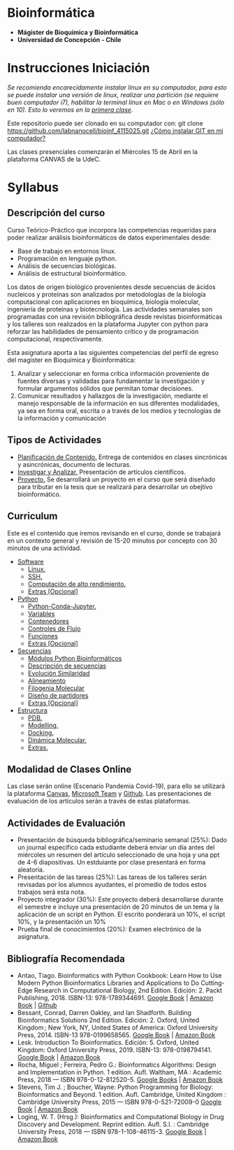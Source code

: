 # Bioinformática
- **Mágister de Bioquímica y Bioinformática**
- **Universidad de Concepción - Chile**

# Instrucciones Iniciación
*Se recomienda encarecidamente instalar linux en su computador, para esto se puede instalar una versión de linux, realizar una partición (se requiere buen computador i7), habilitar la terminal linux en Mac o en Windows (sólo en 10). Esto lo veremos en la [primera clase](Linux.md/#Linux)*.

Este repositorio puede ser clonado en su computador con:
git clone https://github.com/labnanocell/bioinf_4115025.git
[¿Cómo instalar GIT en mi computador?](https://git-scm.com/book/es/v2/Inicio---Sobre-el-Control-de-Versiones-Instalaci%C3%B3n-de-Git)


Las clases presenciales comenzarán el Miércoles 15 de Abril en la plataforma CANVAS de la UdeC.

# Syllabus

## Descripción del curso
Curso Teórico-Práctico que incorpora las competencias requeridas para poder realizar análisis bioinformáticos de datos experimentales desde: 

* Base de trabajo en entornos linux.
* Programación en lenguaje python.
* Análisis de secuencias biológicas. 
* Análisis de estructural bioinformático.

Los datos de origen biológico provenientes desde secuencias de ácidos nucleicos y proteínas son analizados por metodologías de la biología computacional con aplicaciones en bioquímica, biología molecular, ingeniería de proteínas y biotecnología. Las actividades semanales son programadas con una revisión bibliográfica desde revistas bioinformáticas y los talleres son realizados en la plataforma Jupyter con python para reforzar las habilidades de pensamiento crítico y de programación computacional, respectivamente.

Esta asignatura aporta a las siguientes competencias del perfil de egreso del magíster en Bioquímica y Bioinformática:

1. Analizar y seleccionar en forma crítica información proveniente de fuentes diversas y validadas para fundamentar la investigación y formular argumentos sólidos que permitan tomar decisiones. 
2.	Comunicar resultados y hallazgos de la investigación, mediante el manejo responsable de la información en sus diferentes modalidades, ya sea en forma oral, escrita o a través de los medios y tecnologías de la información y comunicación

## Tipos de Actividades

* [Planificación de Contenido.](#curriculum) Entrega de contenidos en clases sincrónicas y asincrónicas, documento de lecturas.
* [Investigar y Analizar.](Journal.md) Presentación de artículos científicos.
* [Proyecto.](Project.md) Se desarrollará un proyecto en el curso que será diseñado para tributar en la tesis que se realizará para desarrollar un obejtivo bioinformático.

## Curriculum

Este es el contenido que iremos revisando en el curso, donde se trabajará en un contexto general y revisión de 15-20 minutos por concepto con 30 minutos de una actividad. 

- [Software](Linux.md#entorno-de-sistema-operativo)
  * [Linux.](Linux.md#linux)
  * [SSH.](Linux.md#ssh)
  * [Computación de alto rendimiento.](Linux.md#computaci-n-de-alto-rendimiento)
  * [Extras [Opcional]](Linux.md#extras--opcional-)
- [Python](Python.md#python)
  * [Python-Conda-Jupyter.](Python.md#python-conda-jupyter)
  * [Variables](Python.md#variables)
  * [Contenedores](Python.md#contenedores)
  * [Controles de Flujo](Python.md#controles-de-flujo)
  * [Funciones](Python.md#funciones)
  * [Extras [Opcional]](Python.md#extras)
- [Secuencias](Sequences.md#secuencias)
  * [Módulos Python Bioinformáticos](Sequences.md#m-dulos-python-bioinform-ticos)
  * [Descripción de secuencias](Sequences.md#descripci-n-de-secuencias)
  * [Evolución Similaridad](Sequences.md#evoluci-n-similaridad)
  * [Alineamiento](Sequences.md#alineamiento)
  * [Filogenia Molecular](Sequences.md#filogenia-molecular)
  * [Diseño de partidores](Sequences.md#dise-o-de-partidores)
  * [Extras [Opcional]](Sequences.md#extras)
- [Estructura](Estructures.md#estructura)
  * [PDB.](Estructures.md#pdb)
  * [Modelling.](Estructures.md#modelling)
  * [Docking.](Estructures.md#docking)
  * [Dinámica Molecular.](Estructures.md#din-mica-molecular)
  * [Extras.](Estructures.md#extras)

## Modalidad de Clases Online

Las clase serán online (Escenario Pandemia Covid-19), para ello se utilizará la plataforma [Canvas](https://www.instructure.com/canvas/es), [Microsoft Team](https://www.microsoft.com/es-es/education/products/teams) y [Github](https://github.com/). Las presentaciones de evaluación de los artículos serán a través de estas plataformas.

## Actividades de Evaluación

* Presentación de búsqueda bibliográfica/seminario semanal (25%): Dado un journal específico cada estudiante deberá enviar un día antes del miércoles un resumen del artículo seleccionado de una hoja y una ppt de 4-6 diapositivas. Un estduiante por clase presentará en forma aleatoria.
* Presentación de las tareas (25%): Las tareas de los talleres serán revisadas por los alumnos ayudantes, el promedio de todos estos trabajos será esta nota.
* Proyecto integrador (30%): Este proyecto deberá desarrollarse durante el semestre e incluye una presentación de 20 minutos de un tema y la aplicación de un script en Python. El escrito ponderará un 10%, el script 10%, y la presentación un 10%
* Prueba final de conocimientos (20%): Examen electrónico de la asignatura.

## Bibliografía Recomendada

*	Antao, Tiago. Bioinformatics with Python Cookbook: Learn How to Use Modern Python Bioinformatics Libraries and Applications to Do Cutting-Edge Research in Computational Biology, 2nd Edition. Edición: 2. Packt Publishing, 2018. ISBN-13: 978-1789344691. [Google Book](https://books.google.cl/books?id=ii59DwAAQBAJ&printsec=frontcover) | [Amazon Book](https://www.amazon.com/-/es/Tiago-Antao-ebook/dp/B07FNYFS9V) | [Github](https://github.com/PacktPublishing/Bioinformatics-with-Python-Cookbook-Second-Edition) 
*	Bessant, Conrad, Darren Oakley, and Ian Shadforth. Building Bioinformatics Solutions 2nd Edition. Edición: 2. Oxford, United Kingdom ; New York, NY, United States of America: Oxford University Press, 2014. ISBN-13 978-0199658565. [Google Book](https://books.google.cl/books?id=vkueAgAAQBAJ&printsec=frontcover) | [Amazon Book](https://www.amazon.com/Building-Bioinformatics-Solutions-Conrad-Bessant/dp/0199658560)
*	Lesk. Introduction To Bioinformatics. Edición: 5. Oxford, United Kingdom: Oxford University Press, 2019. ISBN-13: 978-0198794141. [Google Book](https://books.google.cl/books?id=xYmcAQAAQBAJ&printsec=frontcover) | [Amazon Book](https://www.amazon.com/-/es/Lesk/dp/0198794142)
*	Rocha, Miguel ; Ferreira, Pedro G.: Bioinformatics Algorithms: Design and Implementation in Python. 1 edition. Aufl. Waltham, MA : Academic Press, 2018 — ISBN 978-0-12-812520-5. [Google Books](https://books.google.cl/books?id=rkc1DwAAQBAJ&printsec=frontcover) | [Amazon Book](https://www.amazon.com/-/es/Miguel-Rocha/dp/0128125209)
*	Stevens, Tim J. ; Boucher, Wayne: Python Programming for Biology: Bioinformatics and Beyond. 1 edition. Aufl. Cambridge, United Kingdom : Cambridge University Press, 2015 — ISBN 978-0-521-72009-0 [Google Book](https://books.google.cl/books?id=oQNoBgAAQBAJ&printsec=frontcover) | [Amazon Book](https://www.amazon.com/-/es/Tim-J-Stevens-ebook/dp/B00SYVZ3WC/ref=sr_1_1?__mk_es_US=%C3%85M%C3%85%C5%BD%C3%95%C3%91&dchild=1&keywords=Python+Programming+for+Biology%3A+Bioinformatics+and+Beyond&qid=1586376277&s=books&sr=1-1)
*	Loging, W. T. (Hrsg.): Bioinformatics and Computational Biology in Drug Discovery and Development. Reprint edition. Aufl. S.l. : Cambridge University Press, 2018 — ISBN 978-1-108-46115-3. [Google Book](https://books.google.cl/books?id=6Bd-CwAAQBAJ&printsec=frontcover) | [Amazon Book](https://www.amazon.com/-/es/William-T-Loging-ebook/dp/B01B1G83SM/ref=sr_1_1?__mk_es_US=%C3%85M%C3%85%C5%BD%C3%95%C3%91&dchild=1&keywords=Bioinformatics+and+Computational+Biology+in+Drug+Discovery+and+Development&qid=1586376386&s=books&sr=1-1)